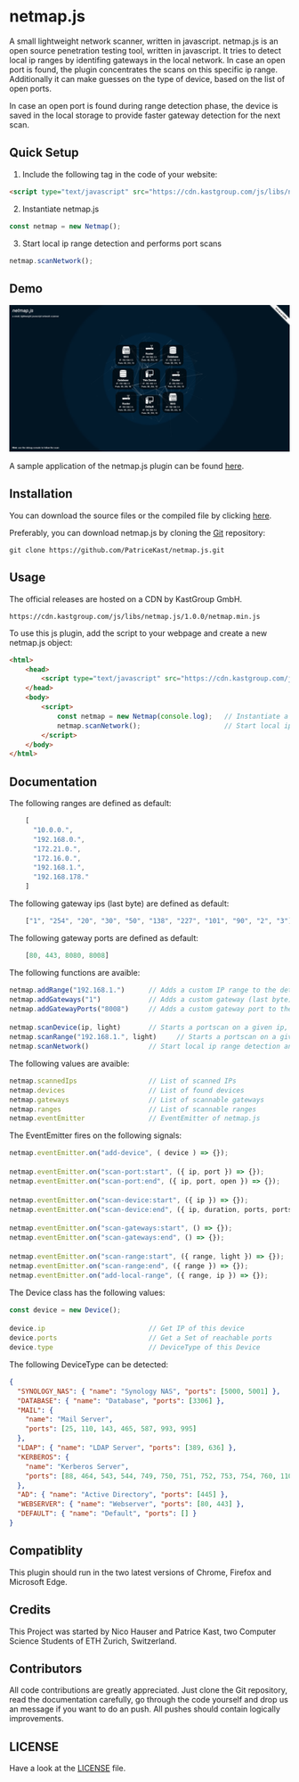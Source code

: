 # netmap.js

A small lightweight network scanner, written in javascript.
netmap.js is an open source penetration testing tool, written in javascript. It tries to detect local ip ranges by identifing gateways in the local network. In case an open port is found, the plugin concentrates the scans on this specific ip range. Additionally it can make guesses on the type of device, based on the list of open ports.

In case an open port is found during range detection phase, the device is saved in the local storage to provide faster gateway detection for the next scan.

Quick Setup
----

1) Include the following tag in the code of your website:
``` html
<script type="text/javascript" src="https://cdn.kastgroup.com/js/libs/netmap.js/1.0.0/netmap.min.js"></script>
```

2) Instantiate netmap.js
```javascript
const netmap = new Netmap();
```

3) Start local ip range detection and performs port scans
```javascript
netmap.scanNetwork();
```

Demo
----

![Screenshot](demo/demo.png)

A sample application of the netmap.js plugin can be found [here](https://patricekast.github.io/netmap.js/demo/).

Installation
----

You can download the source files or the compiled file by clicking [here](https://github.com/PatriceKast/netmap.js/tarball/master).

Preferably, you can download netmap.js by cloning the [Git](https://github.com/PatriceKast/netmap.js) repository:

    git clone https://github.com/PatriceKast/netmap.js.git

Usage
----

The official releases are hosted on a CDN by KastGroup GmbH.

    https://cdn.kastgroup.com/js/libs/netmap.js/1.0.0/netmap.min.js

To use this js plugin, add the script to your webpage and create a new netmap.js object:

```html
<html>
    <head>
        <script type="text/javascript" src="https://cdn.kastgroup.com/js/libs/netmap.js/1.0.0/netmap.min.js"></script>
    </head>
    <body>
        <script>
            const netmap = new Netmap(console.log);   // Instantiate a new Netmap object
            netmap.scanNetwork();                     // Start local ip range detection and performs port scans
        </script>
    </body>
</html>
```

Documentation
----

The following ranges are defined as default:

```javascript
    [
      "10.0.0.",
      "192.168.0.",
      "172.21.0.",
      "172.16.0.",
      "192.168.1.",
      "192.168.178."
    ]
```

The following gateway ips (last byte) are defined as default:

```javascript
    ["1", "254", "20", "30", "50", "138", "227", "101", "90", "2", "3"]
```

The following gateway ports are defined as default:

```javascript
    [80, 443, 8080, 8008]
```

The following functions are avaible:

```javascript
netmap.addRange("192.168.1.")      // Adds a custom IP range to the detection queue
netmap.addGateways("1")            // Adds a custom gateway (last byte) to the detection queue
netmap.addGatewayPorts("8008")     // Adds a custom gateway port to the detection queue

netmap.scanDevice(ip, light)       // Starts a portscan on a given ip, if light=true only some highly common used ports are tested
netmap.scanRange("192.168.1.", light)     // Starts a portscan on a given ip range, if light=true only some highly common used ports are tested
netmap.scanNetwork()               // Start local ip range detection and performs port scans on founded rages
```

The following values are avaible:
    
```javascript
netmap.scannedIps                  // List of scanned IPs
netmap.devices                     // List of found devices
netmap.gateways                    // List of scannable gateways
netmap.ranges                      // List of scannable ranges
netmap.eventEmitter                // EventEmitter of netmap.js
```

The EventEmitter fires on the following signals:

```javascript
netmap.eventEmitter.on("add-device", ( device ) => {});

netmap.eventEmitter.on("scan-port:start", ({ ip, port }) => {});
netmap.eventEmitter.on("scan-port:end", ({ ip, port, open }) => {});

netmap.eventEmitter.on("scan-device:start", ({ ip }) => {});
netmap.eventEmitter.on("scan-device:end", ({ ip, duration, ports, portsPerSecond }) => {});

netmap.eventEmitter.on("scan-gateways:start", () => {});
netmap.eventEmitter.on("scan-gateways:end", () => {});

netmap.eventEmitter.on("scan-range:start", ({ range, light }) => {});
netmap.eventEmitter.on("scan-range:end", ({ range }) => {});
netmap.eventEmitter.on("add-local-range", ({ range, ip }) => {});
```

The Device class has the following values:

```javascript
const device = new Device();

device.ip                          // Get IP of this device
device.ports                       // Get a Set of reachable ports
device.type                        // DeviceType of this Device
```

The following DeviceType can be detected:

```json
{
  "SYNOLOGY_NAS": { "name": "Synology NAS", "ports": [5000, 5001] },
  "DATABASE": { "name": "Database", "ports": [3306] },
  "MAIL": {
    "name": "Mail Server",
    "ports": [25, 110, 143, 465, 587, 993, 995]
  },
  "LDAP": { "name": "LDAP Server", "ports": [389, 636] },
  "KERBEROS": {
    "name": "Kerberos Server",
    "ports": [88, 464, 543, 544, 749, 750, 751, 752, 753, 754, 760, 1109, 2053, 2105]
  },
  "AD": { "name": "Active Directory", "ports": [445] },
  "WEBSERVER": { "name": "Webserver", "ports": [80, 443] },
  "DEFAULT": { "name": "Default", "ports": [] }
}

```

Compatiblity
----

This plugin should run in the two latest versions of Chrome, Firefox and Microsoft Edge.


Credits
----
This Project was started by Nico Hauser and Patrice Kast, two Computer Science Students of ETH Zurich, Switzerland.


Contributors
----

All code contributions are greatly appreciated. Just clone the Git repository, read the documentation carefully, go through the code yourself and drop us an message if you want to do an push. All pushes should contain logically improvements.


LICENSE
----

Have a look at the [LICENSE](LICENSE) file.
